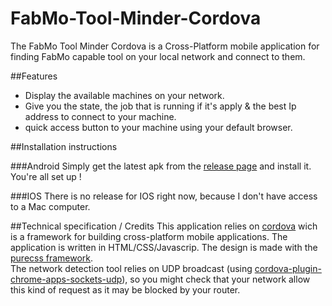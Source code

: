 # FabMo-Tool-Minder-Cordova

The FabMo Tool Minder Cordova is a Cross-Platform mobile application for finding FabMo capable tool on your local network and connect to them.

##Features
- Display the available machines on your network.
- Give you the state, the job that is running if it's apply & the best Ip address to connect to your machine.
- quick access button to your machine using your default browser.

##Installation instructions

###Android
Simply get the latest apk from the [release page](https://github.com/FabMo/FabMo-Tool-Minder-Cordova/releases/latest) and install it. You're all set up !

###IOS
There is no release for IOS right now, because I don't have access to a Mac computer.

##Technical specification / Credits
This application relies on [cordova](https://cordova.apache.org/) wich is a framework for building cross-platform mobile applications. The application is written in HTML/CSS/Javascrip.
The design is made with the [purecss framework](http://purecss.io).  
The network detection tool relies on UDP broadcast (using [cordova-plugin-chrome-apps-sockets-udp](https://github.com/MobileChromeApps/cordova-plugin-chrome-apps-sockets-udp)), so you might check that your network allow this kind of request as it may be blocked by your router.
